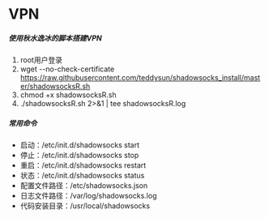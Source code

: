 # VPN
##### 使用秋水逸冰的脚本搭建VPN
1. root用户登录
2. wget --no-check-certificate https://raw.githubusercontent.com/teddysun/shadowsocks_install/master/shadowsocksR.sh
3. chmod +x shadowsocksR.sh
4. ./shadowsocksR.sh 2>&1 | tee shadowsocksR.log
##### 常用命令
- 启动：/etc/init.d/shadowsocks start
- 停止：/etc/init.d/shadowsocks stop
- 重启：/etc/init.d/shadowsocks restart
- 状态：/etc/init.d/shadowsocks status
- 配置文件路径：/etc/shadowsocks.json
- 日志文件路径：/var/log/shadowsocks.log
- 代码安装目录：/usr/local/shadowsocks
